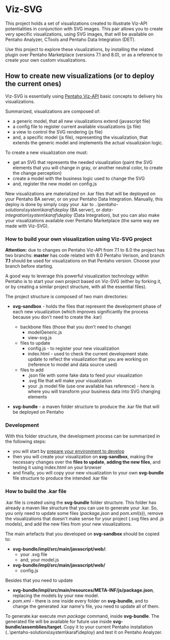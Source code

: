 # Viz-SVG

This project holds a set of visualizations created to illustrate Viz-API potentialities in conjunction with SVG images. This pair allows you to create very specific visualizations, using SVG images, that will be available on Pentaho Analyzer, CTools and Pentaho Data Integration (DET).

Use this project to explore these visualizations, by installing the related plugin over Pentaho Marketplace (versions 7.1 and 8.0), or as a reference to create your own custom visualizations.

## How to create new visualizations (or to deploy the current ones)

Viz-SVG is essentially using [Pentaho Viz-API](https://help.pentaho.com/Documentation/8.0/Developer_Center/JavaScript_API/platform/pentaho.visual.html) basic concepts to delivery his visualizations. 

Summarized, visualizations are composed of:

* a generic model, that all new visualizations extend (javascript file)
* a config file to register current available visualizations (js file)
* a view to control the SVG rendering (js file)
* and, a specific model (js file), representing the visualization, that extends the generic model and implements the actual visualizaion logic.

To create a new visualization one must:

* get an SVG that represents the needed visualization (paint the SVG elements that you will change in gray, or another neutral color, to create the change perception)
* create a model with the business logic used to change the SVG
* and, register the new model on config.js

New visualizations are materialized on .kar files that will be deployed on your Pentaho BA server, or on your Pentaho Data Integration. 
Manually, this deploy is done by simply copy your .kar to _..\pentaho-solutions\system\karaf\deploy_ (BA server), or _data-integration\system\karaf\deploy_ (Data Integration), but you can also make your visualizations available over Pentaho Marketplace (the same way we made with Viz-SVG).

### How to build  your own visualization using Viz-SVG project 

**Attention:** due to changes on Pentaho Viz-API from 7.1 to 8.0 the project has two branchs: **master** has code related with 8.0 Pentaho Verison, and branch **7.1** should be used for visualizations on that Pentaho version. Choose your branch before starting.  

A good way to leverage this powerful visualization technology within Pentaho is to start your own project based on Viz-SVG (either by forking it, or by creating a similar project structure, with all the essential files). 

The project structure is composed of two main directories:

* **svg-sandbox** - holds the files that represent the development phase of each new visualization (which improves significantly the process because you don't need to create the .kar)
	* backbone files (those that you don't need to change)
		* modelGeneric.js
		* view-svg.js
	* files to update
		* config.js - to register your new visualization
		* index.html - used to check the current development state. update to reflect the visualization that you are working on (reference to model and data source used)
	* files to add
		* .json file with some fake data to feed your visualization
		* .svg file that will make your visualization
		* your .js model file (use one available has reference) - here is where you will transform your business data into SVG changing elements

* **svg-bundle** - a maven folder structure to produce the .kar file that will be deployed on Pentaho

### Development

With this folder structure, the development process can be summarized in the following steps: 

* you will start by [prepare your environment to develop](http://pentaho.github.io/pentaho-platform-plugin-common-ui/platform/visual/samples/bar-d3-sandbox/step1-environment-preparation)
* then you will create your visualization on **svg-sandbox**, making the necessary changes over the **files to update**, **adding the new files**, and testing it using index.html on your browser
* and finally, you will copy your new visualization to your own **svg-bundle** file structure to produce the intended .kar file

### How to build the .kar file

.kar file is created using the **svg-bundle** folder structure. This folder has already a maven like structure that you can use to generate your .kar. So, you only need to update some files (_package.json_ and _pom.xml_(s)), remove the visualizations that doesn't make sense for your project (.svg files and .js models), and add the new files from your new visualizations.

The main artefacts that you developed on **svg-sandbox** should be copied to:

* **svg-bundle/impl/src/main/javascript/web/**:
	* your .svg file
	* and, your model.js
* **svg-bundle/impl/src/main/javascript/web/**
	* config.js

Besides that you need to update 

* **svg-bundle/impl/src/main/resources/META-INF/js/package.json**, replacing the models by your new model.
* _pom.xml_ - there is one inside every folder on **svg-bundle**, and to change the generated .kar name's file, you need to update all of them.

To generate.kar execute _mvn package_ command, inside **svg-bundle**. The generated file will be available for future use inside **svg-bundle/assemblies/target**. Copy it to your current Pentaho installation (..\pentaho-solutions\system\karaf\deploy) and test it on Pentaho Analyzer.




